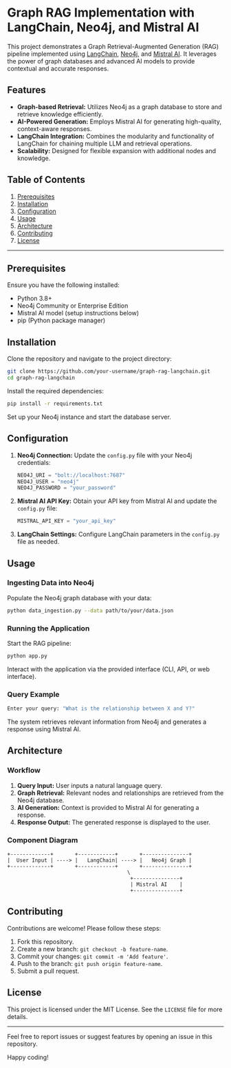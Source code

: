 # Graph RAG Implementation with LangChain, Neo4j, and Mistral AI

This project demonstrates a Graph Retrieval-Augmented Generation (RAG) pipeline implemented using [LangChain](https://langchain.com/), [Neo4j](https://neo4j.com/), and [Mistral AI](https://mistral.ai/). It leverages the power of graph databases and advanced AI models to provide contextual and accurate responses.

## Features

- **Graph-based Retrieval:** Utilizes Neo4j as a graph database to store and retrieve knowledge efficiently.
- **AI-Powered Generation:** Employs Mistral AI for generating high-quality, context-aware responses.
- **LangChain Integration:** Combines the modularity and functionality of LangChain for chaining multiple LLM and retrieval operations.
- **Scalability:** Designed for flexible expansion with additional nodes and knowledge.

## Table of Contents

1. [Prerequisites](#prerequisites)
2. [Installation](#installation)
3. [Configuration](#configuration)
4. [Usage](#usage)
5. [Architecture](#architecture)
6. [Contributing](#contributing)
7. [License](#license)

---

## Prerequisites

Ensure you have the following installed:

- Python 3.8+
- Neo4j Community or Enterprise Edition
- Mistral AI model (setup instructions below)
- pip (Python package manager)

## Installation

Clone the repository and navigate to the project directory:

```bash
git clone https://github.com/your-username/graph-rag-langchain.git
cd graph-rag-langchain
```

Install the required dependencies:

```bash
pip install -r requirements.txt
```

Set up your Neo4j instance and start the database server.

## Configuration

1. **Neo4j Connection:**
   Update the `config.py` file with your Neo4j credentials:

   ```python
   NEO4J_URI = "bolt://localhost:7687"
   NEO4J_USER = "neo4j"
   NEO4J_PASSWORD = "your_password"
   ```

2. **Mistral AI API Key:**
   Obtain your API key from Mistral AI and update the `config.py` file:

   ```python
   MISTRAL_API_KEY = "your_api_key"
   ```

3. **LangChain Settings:**
   Configure LangChain parameters in the `config.py` file as needed.

## Usage

### Ingesting Data into Neo4j

Populate the Neo4j graph database with your data:

```bash
python data_ingestion.py --data path/to/your/data.json
```

### Running the Application

Start the RAG pipeline:

```bash
python app.py
```

Interact with the application via the provided interface (CLI, API, or web interface).

### Query Example

```bash
Enter your query: "What is the relationship between X and Y?"
```

The system retrieves relevant information from Neo4j and generates a response using Mistral AI.

## Architecture

### Workflow

1. **Query Input:** User inputs a natural language query.
2. **Graph Retrieval:** Relevant nodes and relationships are retrieved from the Neo4j database.
3. **AI Generation:** Context is provided to Mistral AI for generating a response.
4. **Response Output:** The generated response is displayed to the user.

### Component Diagram

```text
+-------------+       +------------+       +---------------+
|  User Input | ----> |   LangChain| ----> |   Neo4j Graph |
+-------------+       +------------+       +---------------+
                                       \
                                        +---------------+
                                        | Mistral AI    |
                                        +---------------+
```

## Contributing

Contributions are welcome! Please follow these steps:

1. Fork this repository.
2. Create a new branch: `git checkout -b feature-name`.
3. Commit your changes: `git commit -m 'Add feature'`.
4. Push to the branch: `git push origin feature-name`.
5. Submit a pull request.

## License

This project is licensed under the MIT License. See the `LICENSE` file for more details.

---

Feel free to report issues or suggest features by opening an issue in this repository.

Happy coding!

